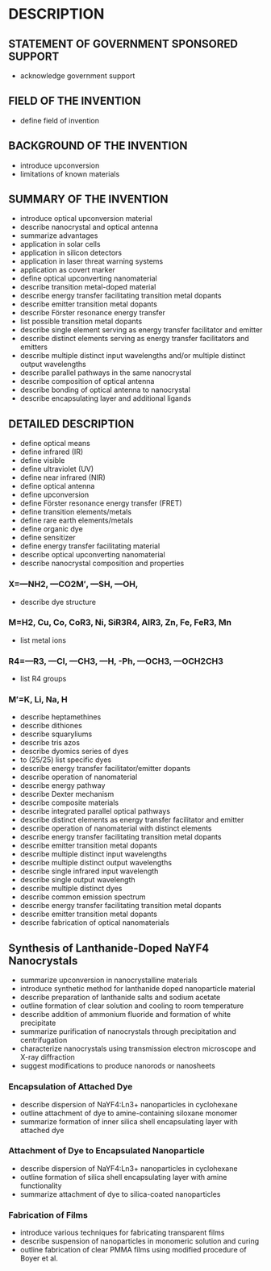 # DESCRIPTION

## STATEMENT OF GOVERNMENT SPONSORED SUPPORT

- acknowledge government support

## FIELD OF THE INVENTION

- define field of invention

## BACKGROUND OF THE INVENTION

- introduce upconversion
- limitations of known materials

## SUMMARY OF THE INVENTION

- introduce optical upconversion material
- describe nanocrystal and optical antenna
- summarize advantages
- application in solar cells
- application in silicon detectors
- application in laser threat warning systems
- application as covert marker
- define optical upconverting nanomaterial
- describe transition metal-doped material
- describe energy transfer facilitating transition metal dopants
- describe emitter transition metal dopants
- describe Förster resonance energy transfer
- list possible transition metal dopants
- describe single element serving as energy transfer facilitator and emitter
- describe distinct elements serving as energy transfer facilitators and emitters
- describe multiple distinct input wavelengths and/or multiple distinct output wavelengths
- describe parallel pathways in the same nanocrystal
- describe composition of optical antenna
- describe bonding of optical antenna to nanocrystal
- describe encapsulating layer and additional ligands

## DETAILED DESCRIPTION

- define optical means
- define infrared (IR)
- define visible
- define ultraviolet (UV)
- define near infrared (NIR)
- define optical antenna
- define upconversion
- define Förster resonance energy transfer (FRET)
- define transition elements/metals
- define rare earth elements/metals
- define organic dye
- define sensitizer
- define energy transfer facilitating material
- describe optical upconverting nanomaterial
- describe nanocrystal composition and properties

### X=—NH2, —CO2M′, —SH, —OH,

- describe dye structure

### M=H2, Cu, Co, CoR3, Ni, SiR3R4, AlR3, Zn, Fe, FeR3, Mn

- list metal ions

### R4=—R3, —Cl, —CH3, —H, -Ph, —OCH3, —OCH2CH3

- list R4 groups

### M′=K, Li, Na, H

- describe heptamethines
- describe dithiones
- describe squaryliums
- describe tris azos
- describe dyomics series of dyes
- to (25/25) list specific dyes
- describe energy transfer facilitator/emitter dopants
- describe operation of nanomaterial
- describe energy pathway
- describe Dexter mechanism
- describe composite materials
- describe integrated parallel optical pathways
- describe distinct elements as energy transfer facilitator and emitter
- describe operation of nanomaterial with distinct elements
- describe energy transfer facilitating transition metal dopants
- describe emitter transition metal dopants
- describe multiple distinct input wavelengths
- describe multiple distinct output wavelengths
- describe single infrared input wavelength
- describe single output wavelength
- describe multiple distinct dyes
- describe common emission spectrum
- describe energy transfer facilitating transition metal dopants
- describe emitter transition metal dopants
- describe fabrication of optical nanomaterials

## Synthesis of Lanthanide-Doped NaYF4 Nanocrystals

- summarize upconversion in nanocrystalline materials
- introduce synthetic method for lanthanide doped nanoparticle material
- describe preparation of lanthanide salts and sodium acetate
- outline formation of clear solution and cooling to room temperature
- describe addition of ammonium fluoride and formation of white precipitate
- summarize purification of nanocrystals through precipitation and centrifugation
- characterize nanocrystals using transmission electron microscope and X-ray diffraction
- suggest modifications to produce nanorods or nanosheets

### Encapsulation of Attached Dye

- describe dispersion of NaYF4:Ln3+ nanoparticles in cyclohexane
- outline attachment of dye to amine-containing siloxane monomer
- summarize formation of inner silica shell encapsulating layer with attached dye

### Attachment of Dye to Encapsulated Nanoparticle

- describe dispersion of NaYF4:Ln3+ nanoparticles in cyclohexane
- outline formation of silica shell encapsulating layer with amine functionality
- summarize attachment of dye to silica-coated nanoparticles

### Fabrication of Films

- introduce various techniques for fabricating transparent films
- describe suspension of nanoparticles in monomeric solution and curing
- outline fabrication of clear PMMA films using modified procedure of Boyer et al.

